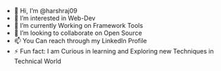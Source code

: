 - 👋 Hi, I’m @harshraj09
- 👀 I’m interested in Web-Dev
- 🌱 I’m currently Working on Framework Tools
- 💞️ I’m looking to collaborate on Open Source 
- 📫 You Can reach through my LinkedIn Profile 
- ⚡ Fun fact: I am Curious in learning and Exploring new Techniques in Technical World

<!---
harshraj09/harshraj09 is a ✨ special ✨ repository because its `README.md` (this file) appears on your GitHub profile.
You can click the Preview link to take a look at your changes.
--->
